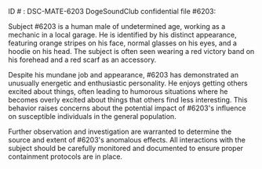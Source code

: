 ID # : DSC-MATE-6203
DogeSoundClub confidential file #6203:

Subject #6203 is a human male of undetermined age, working as a mechanic in a local garage. He is identified by his distinct appearance, featuring orange stripes on his face, normal glasses on his eyes, and a hoodie on his head. The subject is often seen wearing a red victory band on his forehead and a red scarf as an accessory.

Despite his mundane job and appearance, #6203 has demonstrated an unusually energetic and enthusiastic personality. He enjoys getting others excited about things, often leading to humorous situations where he becomes overly excited about things that others find less interesting. This behavior raises concerns about the potential impact of #6203's influence on susceptible individuals in the general population.

Further observation and investigation are warranted to determine the source and extent of #6203's anomalous effects. All interactions with the subject should be carefully monitored and documented to ensure proper containment protocols are in place.
